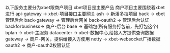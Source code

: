 以下服务主要分为xbet跟商户项目
xbet项目是主要产品
商户项目主要围绕着xbet进行
api-gateway    ->  xbet-项目接口主要网关
ash            ->  新潘多拉项目
back           ->  xbet管理后台
back-gateway   ->  管理后台网关
back-oauth2    ->  管理后台认证
backforbusiness->  商户-后台
base           ->  基础包(所有服务打包前，先打包这个)
bplan          ->  xbet-主服务
datacenter     ->  xbet-数据中心,给接入方提供查询数据
gateway        ->  商户-网关，提供给接入方使用
netty          ->  xbet-websocket广播数据
oauth2         ->  商户-oauth2权限认证
